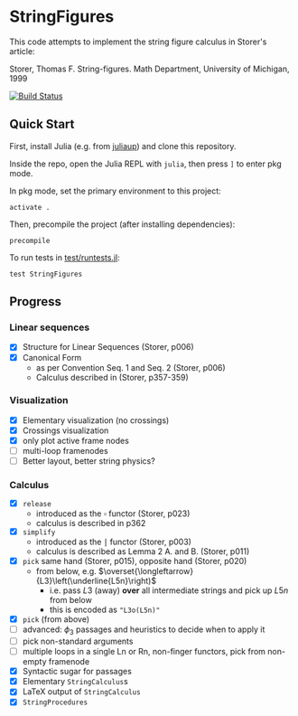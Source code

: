 # StringFigures

This code attempts to implement the string figure calculus in Storer's article:

Storer, Thomas F. String-figures. Math Department, University of Michigan, 1999

[![Build Status](https://github.com/abraunst/StringFigures.jl/actions/workflows/CI.yml/badge.svg?branch=main)](https://github.com/abraunst/StringFigures.jl/actions/workflows/CI.yml?query=branch%3Amain)

## Quick Start

First, install Julia (e.g. from [juliaup](https://github.com/JuliaLang/juliaup)) and clone this repository.

Inside the repo, open the Julia REPL with `julia`, then press `]` to enter pkg mode.

In pkg mode, set the primary environment to this project:

```
activate .
```

Then, precompile the project (after installing dependencies):

```
precompile
```

To run tests in [test/runtests.jl](./test/runtests.jl):

```
test StringFigures
```


## Progress

### Linear sequences

- [x] Structure for Linear Sequences (Storer, p006)
- [x] Canonical Form
  - as per Convention Seq. 1 and Seq. 2 (Storer, p006)
  - Calculus described in (Storer, p357-359)

### Visualization

- [x] Elementary visualization (no crossings)
- [x] Crossings visualization
- [x] only plot active frame nodes
- [ ] multi-loop framenodes
- [ ] Better layout, better string physics?

### Calculus

- [x] `release`
  - introduced as the $\square$ functor (Storer, p023)
  - calculus is described in p362
- [x] `simplify` <!-- extend (hands to absorb slack), see p003 -->
  - introduced as the $\mid$ functor (Storer, p003)
  - calculus is described as Lemma 2 A. and B. (Storer, p011)
- [x] `pick` same hand (Storer, p015), opposite hand (Storer, p020)
  - from below, e.g. $\overset{\longleftarrow}{L3}\left(\underline{L5n}\right)$
    - i.e. pass $L3$ (away) **over** all intermediate strings and pick up $L5n$ from below
    - this is encoded as `"L3o(L5n)"`
- [X] `pick` (from above)
- [ ] advanced: $\phi_3$ passages and heuristics to decide when to apply it
- [ ] pick non-standard arguments
- [ ] multiple loops in a single Ln or Rn, non-finger functors, pick from non-empty framenode
- [x] Syntactic sugar for passages
- [x] Elementary `StringCalculus`s
- [x] LaTeX output of `StringCalculus`
- [x] `StringProcedures`
